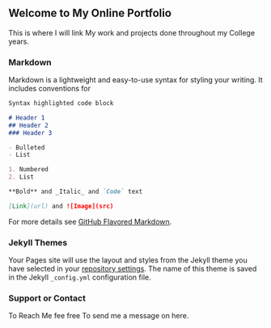 ## Welcome to My Online Portfolio

This is where I will link My work and projects done throughout my College years.

### Markdown

Markdown is a lightweight and easy-to-use syntax for styling your writing. It includes conventions for

```markdown
Syntax highlighted code block

# Header 1
## Header 2
### Header 3

- Bulleted
- List

1. Numbered
2. List

**Bold** and _Italic_ and `Code` text

[Link](url) and ![Image](src)
```

For more details see [GitHub Flavored Markdown](https://guides.github.com/features/mastering-markdown/).

### Jekyll Themes

Your Pages site will use the layout and styles from the Jekyll theme you have selected in your [repository settings](https://github.com/ROBERT-SOLANO/robert-solano.github.io/settings). The name of this theme is saved in the Jekyll `_config.yml` configuration file.

### Support or Contact
To Reach Me fee free To send me a message on here.
